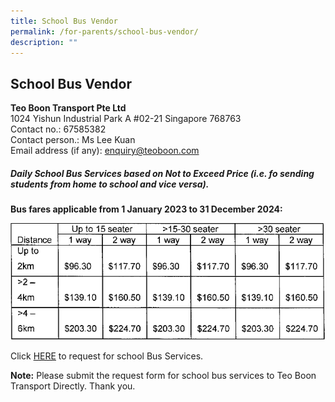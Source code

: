 ```yaml
---
title: School Bus Vendor
permalink: /for-parents/school-bus-vendor/
description: ""
---
```

## School Bus Vendor

<b>Teo Boon Transport Pte Ltd</b><br>
1024 Yishun Industrial Park A #02-21
Singapore 768763<br>
Contact no.: 67585382<br>
Contact person.: Ms Lee Kuan<br>
Email address (if any): enquiry@teoboon.com

##### Daily School Bus Services based on Not to Exceed Price (i.e. fo sending students from home to school and vice versa).

<b>Bus fares applicable from 1 January 2023 to 31 December 2024:</b>

![](/images/School%20Bus/bus%20fare.PNG)

Click [HERE](/files/School%20Bus/request%20for%20school%20bus%20services_2023.pdf) to request for school Bus Services.

**Note:** Please submit the request form for school bus services to Teo Boon Transport Directly. Thank you.